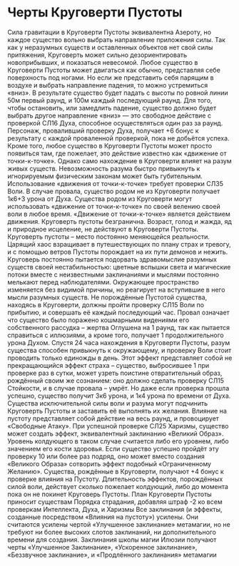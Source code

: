 # Черты Круговерти Пустоты
<plate name="Относительная гравитация" subtype="Черта" img="INV_Enchant_VoidSphere.png">
  Сила гравитации в Круговерти Пустоты эквивалентна Азероту, но каждое существо вольно выбрать направление приложения силы. Так как у неразумных существ и оставленных объектов нет свой силы притяжения, Круговерть может сильно дезориентировать новоприбывших, и показаться невесомой. Любое существо в Круговерти Пустоты может двигаться как обычно, представляя себе поверхность под ногами. Но если же представить себя парящим в воздухе и выбрать направление падения, то можно устремиться «вниз». В результате существо будет падать с высоты по ровной линии 50м первый раунд, и 100м каждый последующий раунд. Для того, чтобы остановить, или замедлить падение, существо должно будет выбрать другое направление «вниз» — это свободное действие с проверкой СЛ16 Духа, способное осуществляться один раз за раунд. Персонаж, проваливший проверку Духа, получает +6 бонус к результату с каждой проваленной проверкой, пока не добьётся успеха. Кроме того, любое существо в Круговерти Пустоты может просто появиться там, где пожелает, это действие известно как «движение от точки-к-точке». Однако само нахождение в Круговерти влияет на разум живых существ. Невозможность разума быстро привыкнуть к игнорируемым физическим законам может быть губительным. Использование «движения от точки-к-точке» требует проверки СЛ35 Воли. В случае провала, существо родом не из Круговерти получает 1к6+3 урона от Духа. Существа родом из Круговерти могут использовать «движение от точки-к-точке» по своей велению своей воли в любое время. «Движение от точки-к-точке» является действием движения.
</plate>
<plate name="Бесконечный план" subtype="Черта" img="Spell_Priest_Void Blast.png">
  Круговерть пустоты безгранична.
</plate>
<plate name="Вне времени" subtype="Черта" img="Ability_Mage_TimeWarp.png">
  Возраст, голод и жажда, яд и природное исцеление, не действуют в Круговерти Пустоты.
</plate>
<plate name="Меняющаяся реальность" subtype="Черта" img="INV_Jewelcrafting_90_Reagent_Purple.png">
  Круговерть пустоты – место постоянно меняющейся реальности. Царящий хаос взращивает в путешествующих по плану страх и тревогу, и с помощью ветров Пустоты порождает на их пути демонов и нежить. Круговерь постоянно пытается подорвать здравомыслие разумных существ своей нестабильностью: цветные вспышки света и магические потоки вместе с неизвестными заклинаниями и мыслями постоянно мелькают перед наблюдателями. Окружающее пространство изменяется без видимой причины, но реагирует на вступившие в него мысли разумных существ. Не порождённые Пустотой существа, находясь в Круговерти, должны пройти проверку СЛ15 Воли по прибытию, и совершать её каждый последующий час. Провал означает что существо было поражено кошмарными видениями его собственного рассудка – жертва Оглушена на 1 раунд, так как пытается справиться с иллюзиями, а кроме того, получает 1 продолжительного урона Духом.
</plate>
<plate name="Поглощающая Пустота" subtype="Черта" img="Spell_Priest_Void Flay.png">
  Спустя 24 часа нахождения в Круговерти Пустоты, разум существа способен привыкнуть к окружающему, и проверку Воли стоит проводить только единожды в день. Этот эффект представляет собой не прекращающийся эффект страха – существо, выбросившее 1 при проверке раз в сутки, может узреть поистине отвратительный образ, рождённый своим же сознанием: оно должно сделать проверку СЛ15 Стойкости, и в случае провала – умрёт. Но даже если проверка прошла успешно, существо получит 3к6 урона, и 1к4 урона по времени от Духа.
</plate>
<plate name="Влияние на пустоту" subtype="Черта" img="Spell_Shadow_ShadowWordDominate.png">
Существа исключительной силы воли и разума могут подчинить Круговерть Пустоты и заставить её выполнять их желания. Влияние на пустоту представляет собой действие на весь раунд, и провоцирует «Свободные Атаку». При успешной проверке СЛ25 Харизмы, существо может создать эффект, эквивалентный заклинанию «Великий Образ». Уровень колдующего в таком случае считается либо его уровнем, либо значением его кости здоровья. Если существо успешно пройдёт эту проверку 10 или более раз подряд, оно может вместо создания «Великого Образа» сотворить эффект подобный «Ограниченному Желанию». Существа, рождённые в Круговерти, получают +4 бонус к проверке влияния на Пустоту. Длительность эффектов, порождённых силой воли, действует сколько пожелает колдующий, либо до момента пока он не покинет Круговерь Пустоты.
</plate>
<plate name="План хаоса" subtype="Черта" img="Ability_DemonHunter_ChaoticImprint_Shadow.png">
План Круговерти Пустоты приносит существам Порядка страдания, добавляя штраф -2 ко всем проверкам Интеллекта, Духа, и Харизмы
</plate>
<plate name="Усиленная магия" subtype="Черта" img="Spell_Fire_TwilightFlameStrike.png">
Все заклинания (и эффекты, созданные посредством «Влияния на пустоту») усилены. Они считаются усилены чертой «Улучшенное заклинание» метамагии, но не требуют ни более высоких слотов заклинаний, ни дополнительного времени для создания. Заклинания школы магии Илюзии получают черты «Улучшенное Заклинание», «Ускоренное заклинание», «Беззвучное заклинание», и «Продлённого заклинания» метамагии
</plate>